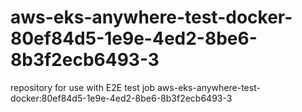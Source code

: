 # aws-eks-anywhere-test-docker-80ef84d5-1e9e-4ed2-8be6-8b3f2ecb6493-3
repository for use with E2E test job aws-eks-anywhere-test-docker:80ef84d5-1e9e-4ed2-8be6-8b3f2ecb6493-3
